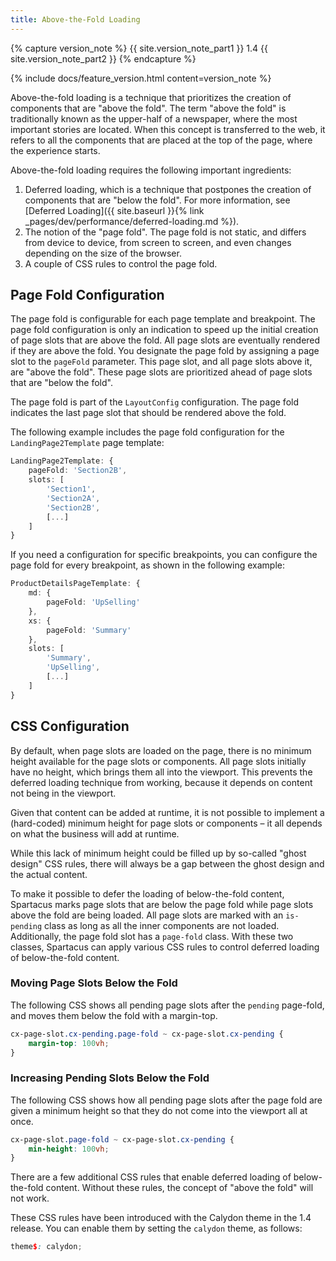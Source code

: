 ```yaml
---
title: Above-the-Fold Loading
---
```


{% capture version_note %}
{{ site.version_note_part1 }} 1.4 {{ site.version_note_part2 }}
{% endcapture %}

{% include docs/feature_version.html content=version_note %}

Above-the-fold loading is a technique that prioritizes the creation of components that are "above the fold". The term "above the fold" is traditionally known as the upper-half of a newspaper, where the most important stories are located. When this concept is transferred to the web, it refers to all the components that are placed at the top of the page, where the experience starts.

Above-the-fold loading requires the following important ingredients:

1. Deferred loading, which is a technique that postpones the creation of components that are "below the fold". For more information, see [Deferred Loading]({{ site.baseurl }}{% link _pages/dev/performance/deferred-loading.md %}).
2. The notion of the "page fold". The page fold is not static, and differs from device to device, from screen to screen, and even changes depending on the size of the browser.
3. A couple of CSS rules to control the page fold.

## Page Fold Configuration

The page fold is configurable for each page template and breakpoint. The page fold configuration is only an indication to speed up the initial creation of page slots that are above the fold. All page slots are eventually rendered if they are above the fold. You designate the page fold by assigning a page slot to the `pageFold` parameter. This page slot, and all page slots above it, are "above the fold". These page slots are prioritized ahead of page slots that are "below the fold".

The page fold is part of the `LayoutConfig` configuration. The page fold indicates the last page slot that should be rendered above the fold.

The following example includes the page fold configuration for the `LandingPage2Template` page template:

```typescript
LandingPage2Template: {
    pageFold: 'Section2B',
    slots: [
        'Section1',
        'Section2A',
        'Section2B',
        [...]
    ]
}
```

If you need a configuration for specific breakpoints, you can configure the page fold for every breakpoint, as shown in the following example:

```typescript
ProductDetailsPageTemplate: {
    md: {
        pageFold: 'UpSelling'
    },
    xs: {
        pageFold: 'Summary'
    },
    slots: [
        'Summary',
        'UpSelling',
        [...]
    ]
}
```

## CSS Configuration

By default, when page slots are loaded on the page, there is no minimum height available for the page slots or components. All page slots initially have no height, which brings them all into the viewport. This prevents the deferred loading technique from working, because it depends on content not being in the viewport.

Given that content can be added at runtime, it is not possible to implement a (hard-coded) minimum height for page slots or components – it all depends on what the business will add at runtime.

While this lack of minimum height could be filled up by so-called "ghost design" CSS rules, there will always be a gap between the ghost design and the actual content.

To make it possible to defer the loading of below-the-fold content, Spartacus marks page slots that are below the page fold while page slots above the fold are being loaded. All page slots are marked with an `is-pending` class as long as all the inner components are not loaded. Additionally, the page fold slot has a `page-fold` class. With these two classes, Spartacus can apply various CSS rules to control deferred loading of below-the-fold content.

### Moving Page Slots Below the Fold

The following CSS shows all pending page slots after the `pending` page-fold, and moves them below the fold with a margin-top.

```scss
cx-page-slot.cx-pending.page-fold ~ cx-page-slot.cx-pending {
    margin-top: 100vh;
}
```

### Increasing Pending Slots Below the Fold

The following CSS shows how all pending page slots after the page fold are given a minimum height so that they do not come into the viewport all at once.

```scss
cx-page-slot.page-fold ~ cx-page-slot.cx-pending {
    min-height: 100vh;
}
```

There are a few additional CSS rules that enable deferred loading of below-the-fold content. Without these rules, the concept of "above the fold" will not work.

These CSS rules have been introduced with the Calydon theme in the 1.4 release. You can enable them by setting the `calydon` theme, as follows:

```scss
theme$: calydon;
```
